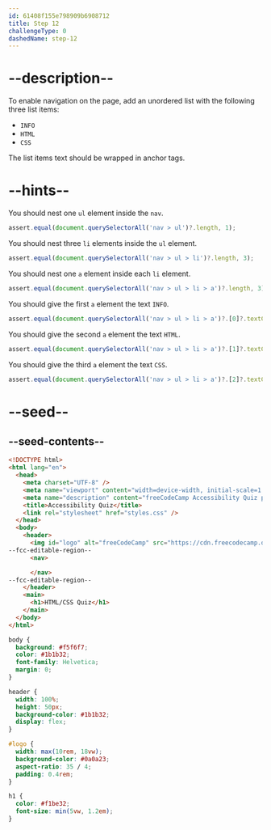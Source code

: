 ```yaml
---
id: 61408f155e798909b6908712
title: Step 12
challengeType: 0
dashedName: step-12
---
```


# --description--

To enable navigation on the page, add an unordered list with the following three list items:

- `INFO`
- `HTML`
- `CSS`

The list items text should be wrapped in anchor tags.

# --hints--

You should nest one `ul` element inside the `nav`.

```js
assert.equal(document.querySelectorAll('nav > ul')?.length, 1);
```

You should nest three `li` elements inside the `ul` element.

```js
assert.equal(document.querySelectorAll('nav > ul > li')?.length, 3);
```

You should nest one `a` element inside each `li` element.

```js
assert.equal(document.querySelectorAll('nav > ul > li > a')?.length, 3);
```

You should give the first `a` element the text `INFO`.

```js
assert.equal(document.querySelectorAll('nav > ul > li > a')?.[0]?.textContent, 'INFO');
```

You should give the second `a` element the text `HTML`.

```js
assert.equal(document.querySelectorAll('nav > ul > li > a')?.[1]?.textContent, 'HTML');
```

You should give the third `a` element the text `CSS`.

```js
assert.equal(document.querySelectorAll('nav > ul > li > a')?.[2]?.textContent, 'CSS');
```

# --seed--

## --seed-contents--

```html
<!DOCTYPE html>
<html lang="en">
  <head>
    <meta charset="UTF-8" />
    <meta name="viewport" content="width=device-width, initial-scale=1.0" />
    <meta name="description" content="freeCodeCamp Accessibility Quiz practice project" />
    <title>Accessibility Quiz</title>
    <link rel="stylesheet" href="styles.css" />
  </head>
  <body>
    <header>
      <img id="logo" alt="freeCodeCamp" src="https://cdn.freecodecamp.org/platform/universal/fcc_primary.svg">
--fcc-editable-region--
      <nav>

      </nav>
--fcc-editable-region--
    </header>
    <main>
      <h1>HTML/CSS Quiz</h1>
    </main>
  </body>
</html>

```

```css
body {
  background: #f5f6f7;
  color: #1b1b32;
  font-family: Helvetica;
  margin: 0;
}

header {
  width: 100%;
  height: 50px;
  background-color: #1b1b32;
  display: flex;
}

#logo {
  width: max(10rem, 18vw);
  background-color: #0a0a23;
  aspect-ratio: 35 / 4;
  padding: 0.4rem;
}

h1 {
  color: #f1be32;
  font-size: min(5vw, 1.2em);
}
```
